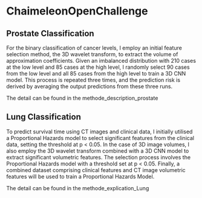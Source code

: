 # ChaimeleonOpenChallenge

## Prostate Classification 

For the binary classification of cancer levels, I employ an initial feature selection method, the 3D wavelet transform, to extract the volume of approximation coefficients. Given an imbalanced distribution with 210 cases at the low level and 85 cases at the high level, I randomly select 90 cases from the low level and all 85 cases from the high level to train a 3D CNN model. This process is repeated three times, and the prediction risk is derived by averaging the output predictions from these three runs.

The detail can be found in the methode_description_prostate

## Lung Classification 

To predict survival time using CT images and clinical data, I initially utilised a Proportional Hazards model to select significant features from the clinical data, setting the threshold at p < 0.05. In the case of 3D image volumes, I also employ the 3D wavelet transform combined with a 3D CNN model to extract significant volumetric features. The selection process involves the Proportional Hazards model with a threshold set at p < 0.05. Finally, a combined dataset comprising clinical features and CT image volumetric features will be used to train a Proportional Hazards Model.

The detail can be found in the methode_explication_Lung
